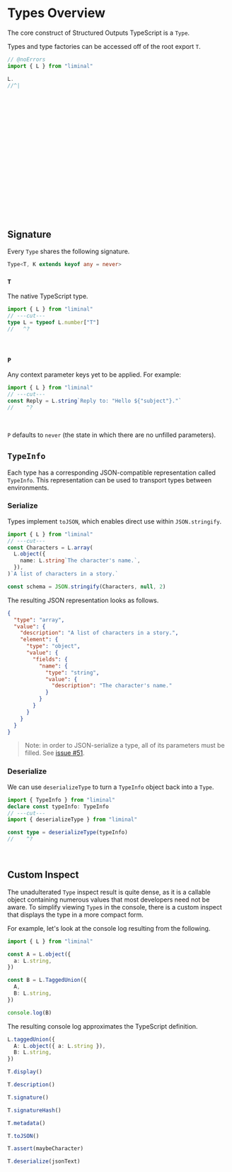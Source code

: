 # Types Overview

The core construct of Structured Outputs TypeScript is a `Type`.

Types and type factories can be accessed off of the root export `T`.

```ts twoslash
// @noErrors
import { L } from "liminal"

L.
//^|
```

<br />
<br />
<br />
<br />
<br />
<br />
<br />
<br />
<br />
<br />
<br />
<br />
<br />
<br />
<br />
<br />

## Signature

Every `Type` shares the following signature.

```ts
Type<T, K extends keyof any = never>
```

### `T`

The native TypeScript type.

```ts twoslash
import { L } from "liminal"
// ---cut---
type L = typeof L.number["T"]
//   ^?
```

<br />

### `P`

Any context parameter keys yet to be applied. For example:

```ts twoslash
import { L } from "liminal"
// ---cut---
const Reply = L.string`Reply to: "Hello ${"subject"}."`
//    ^?
```

<br />

`P` defaults to `never` (the state in which there are no unfilled parameters).

## `TypeInfo`

Each type has a corresponding JSON-compatible representation called `TypeInfo`. This representation
can be used to transport types between environments.

### Serialize

Types implement `toJSON`, which enables direct use within `JSON.stringify`.

```ts twoslash
import { L } from "liminal"
// ---cut---
const Characters = L.array(
  L.object({
    name: L.string`The character's name.`,
  }),
)`A list of characters in a story.`

const schema = JSON.stringify(Characters, null, 2)
```

The resulting JSON representation looks as follows.

```json
{
  "type": "array",
  "value": {
    "description": "A list of characters in a story.",
    "element": {
      "type": "object",
      "value": {
        "fields": {
          "name": {
            "type": "string",
            "value": {
              "description": "The character's name."
            }
          }
        }
      }
    }
  }
}
```

> Note: in order to JSON-serialize a type, all of its parameters must be filled. See
> [issue #51](https://github.com/harrysolovay/liminal/issues/51).

### Deserialize

We can use `deserializeType` to turn a `TypeInfo` object back into a `Type`.

```ts
import { TypeInfo } from "liminal"
declare const typeInfo: TypeInfo
// ---cut---
import { deserializeType } from "liminal"

const type = deserializeType(typeInfo)
//    ^?
```

<br />

## Custom Inspect

The unadulterated `Type` inspect result is quite dense, as it is a callable object containing
numerous values that most developers need not be aware. To simplify viewing `Type`s in the console,
there is a custom inspect that displays the type in a more compact form.

For example, let's look at the console log resulting from the following.

```ts
import { L } from "liminal"

const A = L.object({
  a: L.string,
})

const B = L.TaggedUnion({
  A,
  B: L.string,
})

console.log(B)
```

The resulting console log approximates the TypeScript definition.

```ts
L.taggedUnion({
  A: L.object({ a: L.string }),
  B: L.string,
})
```

```ts
T.display()

T.description()

T.signature()

T.signatureHash()

T.metadata()

T.toJSON()

T.assert(maybeCharacter)

T.deserialize(jsonText)
```
